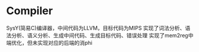 # Compiler

SysY(简易C)编译器，中间代码为LLVM，目标代码为MIPS
实现了词法分析、语法分析、语义分析、生成中间代码、生成目标代码、错误处理
实现了mem2reg中端优化，但未实现对应的后端的消phi
